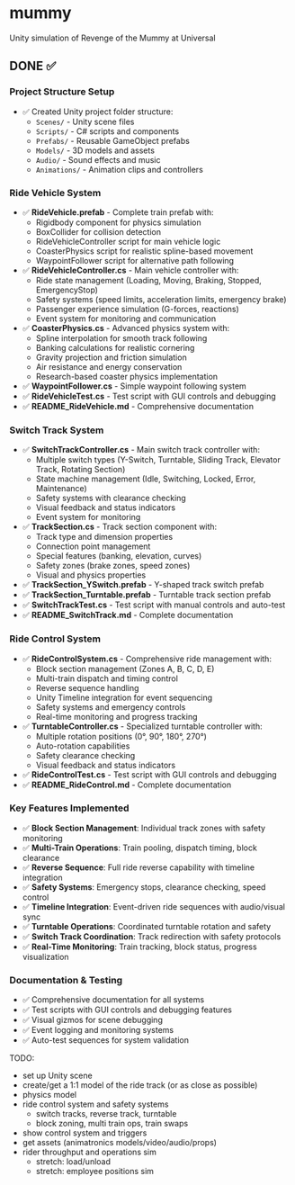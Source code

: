 # mummy
Unity simulation of Revenge of the Mummy at Universal

## DONE ✅

### Project Structure Setup
- ✅ Created Unity project folder structure:
  - `Scenes/` - Unity scene files
  - `Scripts/` - C# scripts and components
  - `Prefabs/` - Reusable GameObject prefabs
  - `Models/` - 3D models and assets
  - `Audio/` - Sound effects and music
  - `Animations/` - Animation clips and controllers

### Ride Vehicle System
- ✅ **RideVehicle.prefab** - Complete train prefab with:
  - Rigidbody component for physics simulation
  - BoxCollider for collision detection
  - RideVehicleController script for main vehicle logic
  - CoasterPhysics script for realistic spline-based movement
  - WaypointFollower script for alternative path following
- ✅ **RideVehicleController.cs** - Main vehicle controller with:
  - Ride state management (Loading, Moving, Braking, Stopped, EmergencyStop)
  - Safety systems (speed limits, acceleration limits, emergency brake)
  - Passenger experience simulation (G-forces, reactions)
  - Event system for monitoring and communication
- ✅ **CoasterPhysics.cs** - Advanced physics system with:
  - Spline interpolation for smooth track following
  - Banking calculations for realistic cornering
  - Gravity projection and friction simulation
  - Air resistance and energy conservation
  - Research-based coaster physics implementation
- ✅ **WaypointFollower.cs** - Simple waypoint following system
- ✅ **RideVehicleTest.cs** - Test script with GUI controls and debugging
- ✅ **README_RideVehicle.md** - Comprehensive documentation

### Switch Track System
- ✅ **SwitchTrackController.cs** - Main switch track controller with:
  - Multiple switch types (Y-Switch, Turntable, Sliding Track, Elevator Track, Rotating Section)
  - State machine management (Idle, Switching, Locked, Error, Maintenance)
  - Safety systems with clearance checking
  - Visual feedback and status indicators
  - Event system for monitoring
- ✅ **TrackSection.cs** - Track section component with:
  - Track type and dimension properties
  - Connection point management
  - Special features (banking, elevation, curves)
  - Safety zones (brake zones, speed zones)
  - Visual and physics properties
- ✅ **TrackSection_YSwitch.prefab** - Y-shaped track switch prefab
- ✅ **TrackSection_Turntable.prefab** - Turntable track section prefab
- ✅ **SwitchTrackTest.cs** - Test script with manual controls and auto-test
- ✅ **README_SwitchTrack.md** - Complete documentation

### Ride Control System
- ✅ **RideControlSystem.cs** - Comprehensive ride management with:
  - Block section management (Zones A, B, C, D, E)
  - Multi-train dispatch and timing control
  - Reverse sequence handling
  - Unity Timeline integration for event sequencing
  - Safety systems and emergency controls
  - Real-time monitoring and progress tracking
- ✅ **TurntableController.cs** - Specialized turntable controller with:
  - Multiple rotation positions (0°, 90°, 180°, 270°)
  - Auto-rotation capabilities
  - Safety clearance checking
  - Visual feedback and status indicators
- ✅ **RideControlTest.cs** - Test script with GUI controls and debugging
- ✅ **README_RideControl.md** - Complete documentation

### Key Features Implemented
- ✅ **Block Section Management**: Individual track zones with safety monitoring
- ✅ **Multi-Train Operations**: Train pooling, dispatch timing, block clearance
- ✅ **Reverse Sequence**: Full ride reverse capability with timeline integration
- ✅ **Safety Systems**: Emergency stops, clearance checking, speed control
- ✅ **Timeline Integration**: Event-driven ride sequences with audio/visual sync
- ✅ **Turntable Operations**: Coordinated turntable rotation and safety
- ✅ **Switch Track Coordination**: Track redirection with safety protocols
- ✅ **Real-Time Monitoring**: Train tracking, block status, progress visualization

### Documentation & Testing
- ✅ Comprehensive documentation for all systems
- ✅ Test scripts with GUI controls and debugging features
- ✅ Visual gizmos for scene debugging
- ✅ Event logging and monitoring systems
- ✅ Auto-test sequences for system validation

TODO:
- set up Unity scene
- create/get a 1:1 model of the ride track (or as close as possible)
- physics model
- ride control system and safety systems
  - switch tracks, reverse track, turntable
  - block zoning, multi train ops, train swaps
- show control system and triggers
- get assets (animatronics models/video/audio/props)
- rider throughput and operations sim
  - stretch: load/unload
  - stretch: employee positions sim

